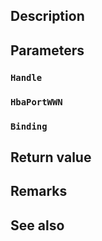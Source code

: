 ## Description

## Parameters

### `Handle`

### `HbaPortWWN`

### `Binding`

## Return value

## Remarks

## See also